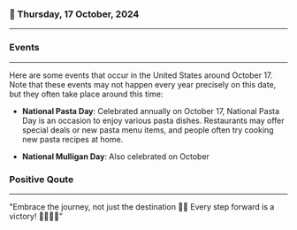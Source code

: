 ### 📅 Thursday, 17 October, 2024
------
### Events
------
Here are some events that occur in the United States around October 17. Note that these events may not happen every year precisely on this date, but they often take place around this time:

- **National Pasta Day**: Celebrated annually on October 17, National Pasta Day is an occasion to enjoy various pasta dishes. Restaurants may offer special deals or new pasta menu items, and people often try cooking new pasta recipes at home.

- **National Mulligan Day**: Also celebrated on October 
### Positive Qoute
------
"Embrace the journey, not just the destination 🌟✨ Every step forward is a victory! 🚶‍♀️💪😊"
